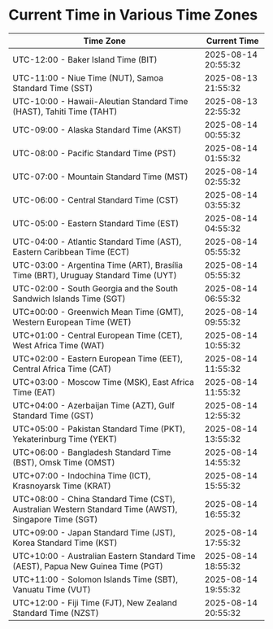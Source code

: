 # Current Time in Various Time Zones

| Time Zone | Current Time |
|-----------|--------------|
| UTC-12:00 - Baker Island Time (BIT) | 2025-08-14 20:55:32 |
| UTC-11:00 - Niue Time (NUT), Samoa Standard Time (SST) | 2025-08-13 21:55:32 |
| UTC-10:00 - Hawaii-Aleutian Standard Time (HAST), Tahiti Time (TAHT) | 2025-08-13 22:55:32 |
| UTC-09:00 - Alaska Standard Time (AKST) | 2025-08-14 00:55:32 |
| UTC-08:00 - Pacific Standard Time (PST) | 2025-08-14 01:55:32 |
| UTC-07:00 - Mountain Standard Time (MST) | 2025-08-14 02:55:32 |
| UTC-06:00 - Central Standard Time (CST) | 2025-08-14 03:55:32 |
| UTC-05:00 - Eastern Standard Time (EST) | 2025-08-14 04:55:32 |
| UTC-04:00 - Atlantic Standard Time (AST), Eastern Caribbean Time (ECT) | 2025-08-14 05:55:32 |
| UTC-03:00 - Argentina Time (ART), Brasília Time (BRT), Uruguay Standard Time (UYT) | 2025-08-14 05:55:32 |
| UTC-02:00 - South Georgia and the South Sandwich Islands Time (SGT) | 2025-08-14 06:55:32 |
| UTC±00:00 - Greenwich Mean Time (GMT), Western European Time (WET) | 2025-08-14 09:55:32 |
| UTC+01:00 - Central European Time (CET), West Africa Time (WAT) | 2025-08-14 10:55:32 |
| UTC+02:00 - Eastern European Time (EET), Central Africa Time (CAT) | 2025-08-14 11:55:32 |
| UTC+03:00 - Moscow Time (MSK), East Africa Time (EAT) | 2025-08-14 11:55:32 |
| UTC+04:00 - Azerbaijan Time (AZT), Gulf Standard Time (GST) | 2025-08-14 12:55:32 |
| UTC+05:00 - Pakistan Standard Time (PKT), Yekaterinburg Time (YEKT) | 2025-08-14 13:55:32 |
| UTC+06:00 - Bangladesh Standard Time (BST), Omsk Time (OMST) | 2025-08-14 14:55:32 |
| UTC+07:00 - Indochina Time (ICT), Krasnoyarsk Time (KRAT) | 2025-08-14 15:55:32 |
| UTC+08:00 - China Standard Time (CST), Australian Western Standard Time (AWST), Singapore Time (SGT) | 2025-08-14 16:55:32 |
| UTC+09:00 - Japan Standard Time (JST), Korea Standard Time (KST) | 2025-08-14 17:55:32 |
| UTC+10:00 - Australian Eastern Standard Time (AEST), Papua New Guinea Time (PGT) | 2025-08-14 18:55:32 |
| UTC+11:00 - Solomon Islands Time (SBT), Vanuatu Time (VUT) | 2025-08-14 19:55:32 |
| UTC+12:00 - Fiji Time (FJT), New Zealand Standard Time (NZST) | 2025-08-14 20:55:32 |
